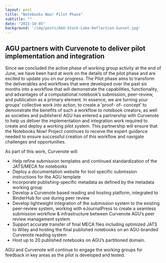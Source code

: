 ```yaml
---
layout: post
title: "Notebooks Now! Pilot Phase"
subtitle: ""
date: "2023-10-05"
background: '/img/posts/AGU-Stock-Lake-Reflection-Sunset.jpg'
---
```


## AGU partners with Curvenote to deliver pilot implementation and integration ##

Since we concluded the active phase of working group activity at the end of June, we have been hard at work on the details of the pilot phase and are excited to update you on our progress. The Pilot phase aims to transform the deliverables and workflows that were developed over the past six months into a workflow that will demonstrate the capabilities, functionality, and advantages of a computational notebook’s submission, peer-review, and publication as a primary element. In essence, we are turning your groups’ collective work into action, to create a 'proof- of- concept’ to demonstrate the benefits of such a workflow to notebook creators, as well as societies and publishers!
AGU has entered a partnership with Curvenote to help us deliver the implementation and integration work required to create and deploy a working pilot system. This partnership will ensure that the Notebooks Now! Project continues to receive the expert guidance needed to ensure successful creation of this workflow and navigate challenges and opportunities.

As part of this work, Curvenote will:
- Help refine submission templates and continued standardization of the JATS/MECA for notebooks 
- Deploy a documentation website for tool specific submission instructions for the AGU template
- Incorporate publishing-specific metadata as defined by the metadata working group
- Develop a Curvenote based reading and hosting platform, integrated to BinderHub for use during peer review
- Develop lightweight integration of the submission system to the existing peer-review system, working with eJournalPress to create a seamless submission workflow & infrastructure between Curvenote AGU’s peer review management system
- Support accurate transfer of final MECA files including optimized JATS to Wiley and hosting the final published notebooks on an AGU-branded Curvenote reading system
- Host up to 20 published notebooks on AGU’s partitioned domain.
  
AGU and Curvenote will continue to engage the working groups for feedback in key areas as the pilot is developed and tested. 
